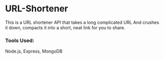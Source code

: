 # URL-Shortener

This is a URL shortener API that takes a long complicated URL And crushes it down, compacts it into a short, neat link for you to share. 
### Tools Used:
Node.js, Express, MongoDB
